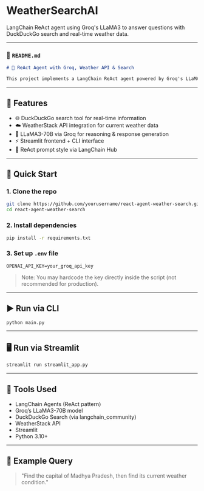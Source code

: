 # WeatherSearchAI
LangChain ReAct agent using Groq's LLaMA3 to answer questions with DuckDuckGo search and real-time weather data.

---

### 📄 `README.md`

````markdown
# 🧠 ReAct Agent with Groq, Weather API & Search

This project implements a LangChain ReAct agent powered by Groq's LLaMA3 model. It combines real-time DuckDuckGo search and live weather data via the WeatherStack API. You can run it as a Python CLI or via a Streamlit web app.
````
---

## 🔧 Features

- 🌐 DuckDuckGo search tool for real-time information
- ☁️ WeatherStack API integration for current weather data
- 🧠 LLaMA3-70B via Groq for reasoning & response generation
- ⚡ Streamlit frontend + CLI interface
- 🔁 ReAct prompt style via LangChain Hub

---

## 🚀 Quick Start

### 1. Clone the repo
````bash
git clone https://github.com/yourusername/react-agent-weather-search.git
cd react-agent-weather-search
````

### 2. Install dependencies

```bash
pip install -r requirements.txt
```

### 3. Set up `.env` file

```env
OPENAI_API_KEY=your_groq_api_key
```

> Note: You may hardcode the key directly inside the script (not recommended for production).

---

## ▶️ Run via CLI

```bash
python main.py
```

---

## 🖥️ Run via Streamlit

```bash
streamlit run streamlit_app.py
```

---

## 🧪 Tools Used

* LangChain Agents (ReAct pattern)
* Groq’s LLaMA3-70B model
* DuckDuckGo Search (via langchain\_community)
* WeatherStack API
* Streamlit
* Python 3.10+

---

## 📌 Example Query

> "Find the capital of Madhya Pradesh, then find its current weather condition."

